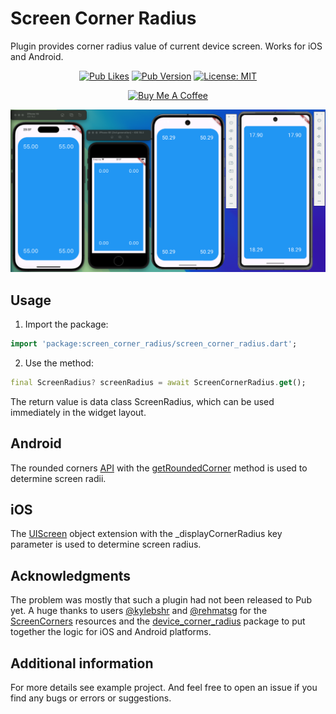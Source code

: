 # Screen Corner Radius
Plugin provides corner radius value of current device screen.
Works for iOS and Android.

<div align="center">

  <a href="">![Pub Likes](https://img.shields.io/pub/likes/screen_corner_radius?color=success)</a>
  <a href="">![Pub Version](https://img.shields.io/pub/v/screen_corner_radius?color=important)</a>
  <a href="https://opensource.org/licenses/MIT"><img src="https://img.shields.io/badge/license-MIT-blue.svg" alt="License: MIT"></a>

</div>

<div align="center">
  <a href="https://www.buymeacoffee.com/ivangalkin" target="_blank"><img src="https://cdn.buymeacoffee.com/buttons/v2/default-yellow.png" alt="Buy Me A Coffee" height="32px" width= "128px"></a>
</div>

![Demo](asset/demo.png)

## Usage
1) Import the package:
```dart
import 'package:screen_corner_radius/screen_corner_radius.dart';
```
2) Use the method:
```dart
final ScreenRadius? screenRadius = await ScreenCornerRadius.get();
```
The return value is data class ScreenRadius, which can be used immediately in the widget layout.

## Android
The rounded corners [API](https://developer.android.com/about/versions/12/features?hl=ru#rounded_corner_apis) with the [getRoundedCorner](https://developer.android.com/reference/android/view/WindowInsets?hl=en#getRoundedCorner(int)) method is used to determine screen radii.

## iOS
The [UIScreen](https://developer.apple.com/documentation/uikit/uiscreen) object extension with the _displayCornerRadius key parameter is used to determine screen radius.

## Acknowledgments
The problem was mostly that such a plugin had not been released to Pub yet.
A huge thanks to users [@kylebshr](https://github.com/kylebshr) and [@rehmatsg](https://github.com/rehmatsg) for the [ScreenCorners](https://github.com/kylebshr/ScreenCorners) resources and the [device_corner_radius](https://github.com/rehmatsg/device_corner_radius) package to put together the logic for iOS and Android platforms.

## Additional information
For more details see example project. And feel free to open an issue if you find any bugs or errors or suggestions.